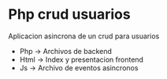 # Php crud usuarios

Aplicacion asincrona de un crud para usuarios

* Php -> Archivos de backend
* Html -> Index y presentacion frontend 
* Js -> Archivo de eventos asincronos

